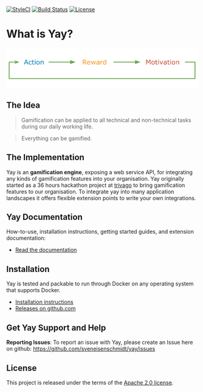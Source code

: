 [![StyleCI](https://styleci.io/repos/85753371/shield?branch=master)](https://styleci.io/repos/85753371) [![Build Status](https://travis-ci.org/sveneisenschmidt/yay.svg?branch=master)](https://travis-ci.org/sveneisenschmidt/yay)
[![License](https://img.shields.io/badge/License-Apache%202.0-blue.svg)](https://opensource.org/licenses/Apache-2.0)

# What is Yay?

![yay](docs/src/cycle.svg)

## The Idea
> Gamification can be applied to all technical and non-technical tasks during our daily working life.

> Everything can be gamified.

## The Implementation
Yay is an **gamification engine**, exposing a web service API, for integrating any kinds of gamification features into your organisation. Yay originally started as a 36 hours hackathon project at [trivago](https://github.com/trivago) to bring gamification features to our organisation. To integrate yay into many application landscapes it offers flexible extension points to write your own integrations.

## Yay Documentation
How-to-use, installation instructions, getting started guides, and extension documentation:

* [Read the documentation](docs/documentation.md)

## Installation

Yay is tested and packable to run through Docker on any operating system that supports Docker.

* [Installation instructions](docs/installation.md)
* [Releases on github.com](https://github.com/sveneisenschmidt/yay/releases)


## Get Yay Support and Help

**Reporting Issues**: To report an issue with Yay, please create an Issue here on github: https://github.com/sveneisenschmidt/yay/issues


## License

This project is released under the terms of the [Apache 2.0 license](http://www.apache.org/licenses/LICENSE-2.0).
